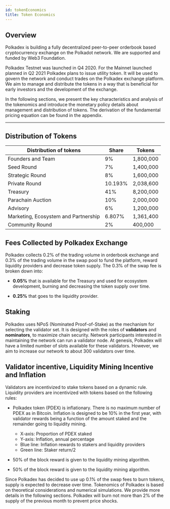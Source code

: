 ```yaml
---
id: tokenEconomics
title: Token Economics
---
```


## Overview

Polkadex is building a fully decentralized peer-to-peer orderbook based cryptocurrency exchange on the Polkadot network. We are supported and funded by Web3 Foundation.

Polkadex Testnet was launched in Q4 2020. For the Mainnet launched planned in Q2 2021 Polkadex plans to issue utility token. It will be used to govern the network and conduct trades on the Polkadex exchange platform. We aim to manage and distribute the tokens in a way that is beneficial for early investors and the development of the exchange.

In the following sections, we present the key characteristics and analysis of the tokenomics and introduce the monetary policy details about management and distribution of tokens. The derivation of the fundamental pricing equation can be found in the appendix.

---

## Distribution of Tokens

| Distribution of tokens                | Share         |  Tokens       |
| ------------------------------------- | ------------- | ------------- |
| Founders and Team                     | 9%            | 1,800,000     |
| Seed Round                            | 7%            | 1,400,000     |
| Strategic Round                       | 8%            | 1,600,000     |
| Private Round                         | 10.193%       | 2,038,600     |
| Treasury                              | 41%           | 8,200,000     |
| Parachain Auction                     | 10%           | 2,000,000     |
| Advisory                              | 6%            | 1,200,000     |
| Marketing, Ecosystem and Partnership  | 6.807%        | 1,361,400     |
| Community Round                       | 2%            | 400,000       |

## Fees Collected by Polkadex Exchange
Polkadex collects 0.2% of the trading volume in orderbook exchange and 0.3% of the trading volume in the swap pool to fund the platform, reward liquidity providers and decrease token supply. The 0.3% of the swap fee is broken down into:

* **0.05%** that is available for the Treasury and used for ecosystem development, burning and decreasing the token supply over time.

* **0.25%** that goes to the liquidity provider.

## Staking
Polkadex uses NPoS (Nominated Proof-of-Stake) as the mechanism for selecting the validator set. It is designed with the roles of **validators** and **nominators**, to maximize chain security. Network participants interested in maintaining the network can run a validator node. At genesis, Polkadex will have a limited number of slots available for these validators. However, we aim to increase our network to about 300 validators over time.

## Validator incentive, Liquidity Mining Incentive and Inflation
Validators are incentivized to stake tokens based on a dynamic rule. Liquidity providers are incentivized with tokens based on the following rules:

* Polkadex token (PDEX) is inflationary. There is no maximum number of PDEX as in Bitcoin. Inflation is designed to be 10% in the first year, with validator rewards being a function of the amount staked and the remainder going to liquidity mining.
  * X-axis: Proportion of PDEX staked
  * Y-axis: Inflation, annual percentage
  * Blue line: Inflation rewards to stakers and liquidity providers
  * Green line: Staker return/2

* 50% of the block reward is given to the liquidity mining algorithm.

* 50% of the block reward is given to the liquidity mining algorithm.

Since Polkadex has decided to use up 0.1% of the swap fees to burn tokens, supply is expected to decrease over time. Tokenomics of Polkadex is based on theoretical considerations and numerical simulations. We provide more details in the following sections. Polkadex will burn not more than 2% of the supply of the previous month to prevent price shocks.

